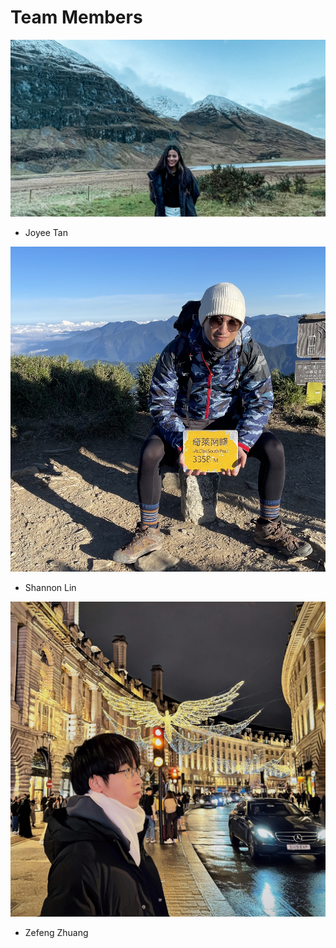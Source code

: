 # Team Members
![Joyee](Joyee_swe.JPG)
- Joyee Tan

![Shannon](Shannon_Lin.jpeg)
- Shannon Lin

![Zefeng](Zefeng_Zhuang.jpg)
- Zefeng Zhuang
